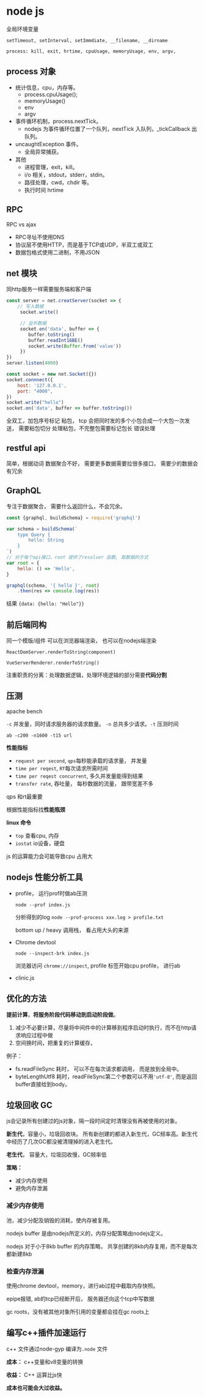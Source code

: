 # node js

全局环境变量

`setTimeout, setInterval, setImmdiate, __filename, __dirname`

`process: kill, exit, hrtime, cpuUsage, memoryUsage, env, argv,`

## process 对象

- 统计信息，cpu，内存等。
  - process.cpuUsage();
  - memoryUsage()
  - env
  - argv
- 事件循环机制，process.nextTick。
  - nodejs 为事件循环位置了一个队列，nextTick 入队列，_tickCallback 出队列。
- uncaughtException 事件。
  - 全局异常捕获。
- 其他
  - 进程管理，exit，kill。
  - i/o 相关，stdout，stderr，stdin。
  - 路径处理，cwd，chdir 等。
  - 执行时间 hrtime

## RPC

RPC vs ajax

- RPC寻址不使用DNS
- 协议层不使用HTTP，而是基于TCP或UDP，半双工或双工
- 数据包格式使用二进制，不用JSON

## net 模块

同http服务一样需要服务端和客户端

```js
const server = net.creatServer(socket => {
    // 写入数据
     socket.write()

     // 监听数据
     socket.on('data', buffer => {
        buffer.toString()
        buffer.readInt16BE()
        socket.write(Buffer.from('value'))
     })
})
server.listen(4000)
```

```js
const socket = new net.Socket({})
socket.connnect({
    host: '127.0.0.1',
    port: "4000",
})
socket.write("hello")
socket.on('data', buffer => buffer.toString())
```

全双工，加包序号标记
粘包， tcp 会把同时发的多个小包合成一个大包一次发送， 需要粘包切分
处理粘包，不完整包需要标记包长
错误处理

## restful api

简单，根据动词
数据聚合不好， 需要更多数据需要拉很多接口， 需要少的数据会有冗余

## GraphQL

专注于数据聚合， 需要什么返回什么，不会冗余。

```js
const {graphql, buildSchema} = require('graphql')

var schema = buildSchema(`
    type Query {
        hello: String
    }
`)
// 对于每个api接口，root 提供了resolver 函数, 取数据的方式
var root = {
    hello: () => 'Hello',
}

graphql(schema, '{ hello }', root)
    .then(res => console.log(res))
```

结果 `{data: {hello: "Hello"}}`

## 前后端同构

同一个模版/组件 可以在浏览器端渲染， 也可以在nodejs端渲染

`ReactDomServer.renderToString(component)`

`VueServerRenderer.renderToString()`

注重职责的分离：处理数据逻辑，处理环境逻辑的部分需要**代码分割**

## 压测

apache bench

`-c` 并发量，同时请求服务器的请求数量。 `-n` 总共多少请求。`-t` 压测时间

`ab -c200 -n1600 -t15 url`

**性能指标**

- `request per second`, `qps`每秒能承载的请求量， 并发量
- `time per reqest`, `RT`每次请求所需时间
- `time per reqest concurrent`, 多久并发量能得到结果
- `transfer rate`, 吞吐量， 每秒数据的流量， 跟带宽差不多

qps 和rt最重要

根据性能指标找**性能瓶颈**

**linux 命令**

- `top` 查看cpu, 内存
- `iostat` io设备，硬盘

js 的运算能力会可能导致cpu 占用大

## nodejs 性能分析工具

- profile， 运行prof时做ab压测

    `node --prof index.js`

    分析得到的log
    `node --prof-process xxx.log > profile.txt`

    bottom up / heavy 调用栈， 看占用大头的来源

- Chrome devtool

    `node --inspect-brk index.js`

    浏览器访问 `chrome://inspect`, profile 标签开始cpu profile， 进行ab

- clinic.js

## 优化的方法

**提前计算**，**将服务阶段代码移动到启动阶段做**。

1. 减少不必要计算，尽量将中间件中的计算移到程序启动时执行，而不在http请求响应过程中做
2. 空间换时间，把重复的计算缓存，

例子：

- fs.readFileSync 耗时， 可以不在每次请求都调用， 而是放到全局中。
- byteLengthUtf8 耗时，readFileSync第二个参数可以不用`'utf-8'`, 而是返回buffer直接给到body。

## 垃圾回收 GC

js会记录所有创建过的js对象，隔一段时间定时清理没有再被使用的对象。

**新生代**，容量小，垃圾回收块。
所有新创建的都进入新生代，GC频率高。新生代中经历了几次GC都没被清理掉的进入老生代。

**老生代**， 容量大，垃圾回收慢，GC频率低

**策略：**

- 减少内存使用
- 避免内存泄漏

### 减少内存使用

池，减少分配及销毁的消耗，使内存被复用。

nodejs buffer 是由nodejs所定义的，内存分配策略由nodejs定义。

nodejs 对于小于8kb buffer 的内存策略， 共享创建的8kb内存复用，而不是每次都新建8kb

### 检查内存泄漏

使用chrome devtool，memory，进行ab过程中截取内存快照。

epipe报错, ab的tcp已经断开后， 服务器还向这个tcp中写数据

gc roots，没有被其他对象所引用的变量都会挂在gc roots上

## 编写c++插件加速运行

c++ 文件通过node-gyp 编译为`.node` 文件

**成本：** c++变量和v8变量的转换

**收益：** C++ 运算比js快

**成本也可能会大过收益。**
